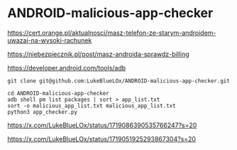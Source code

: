 # ANDROID-malicious-app-checker

https://cert.orange.pl/aktualnosci/masz-telefon-ze-starym-androidem-uwazaj-na-wysoki-rachunek

https://niebezpiecznik.pl/post/masz-androida-sprawdz-billing

https://developer.android.com/tools/adb

```
git clone git@github.com:LukeBlueLOx/ANDROID-malicious-app-checker.git
```
```
cd ANDROID-malicious-app-checker
adb shell pm list packages | sort > app_list.txt
sort -o malicious_app_list.txt malicious_app_list.txt
python3 app_checker.py
```

https://x.com/LukeBlueLOx/status/1719086390535766247?s=20

https://x.com/LukeBlueLOx/status/1719051925293867304?s=20
